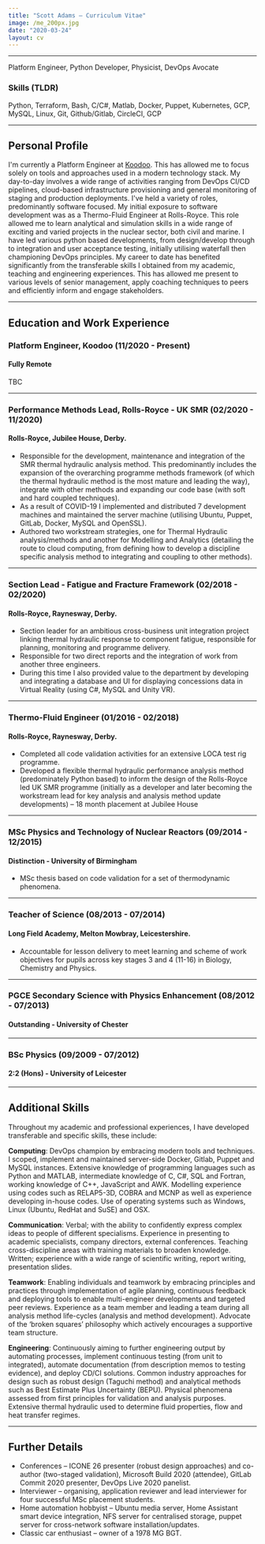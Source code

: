```yaml
---
title: "Scott Adams – Curriculum Vitae"
image: /me_200px.jpg
date: "2020-03-24"
layout: cv
---
```

___
Platform Engineer, Python Developer, Physicist, DevOps Avocate
### Skills (TLDR)
Python, Terraform, Bash, C/C#, Matlab, Docker, Puppet, Kubernetes, GCP, MySQL, Linux, Git, Github/Gitlab, CircleCI, GCP
___
## Personal Profile
I'm currently a Platform Engineer at [Koodoo](https://koodoo.io/). This has allowed me to focus solely on tools and approaches used in a modern technology stack.
My day-to-day involves a wide range of activities ranging from DevOps CI/CD pipelines, cloud-based infrastructure provisioning and general monitoring of staging and production deployments.
I've held a variety of roles, predominantly software focused. My initial exposure to software development was as a Thermo-Fluid Engineer at Rolls-Royce.
This role allowed me to learn analytical and simulation skills in a wide range of exciting and varied projects in the nuclear sector, both civil and marine. 
I have led various python based developments, from design/develop through to integration and user acceptance testing, initially utilising waterfall then championing DevOps principles.
My career to date has benefited significantly from the transferable skills I obtained from my academic, teaching and engineering experiences.
This has allowed me present to various levels of senior management, apply coaching techniques to peers and efficiently inform and engage stakeholders.
___
## Education and Work Experience
### Platform Engineer, Koodoo (11/2020 - Present)
#### Fully Remote

TBC
***
### Performance Methods Lead, Rolls-Royce - UK SMR (02/2020 - 11/2020)
#### Rolls-Royce, Jubilee House, Derby.
- Responsible for the development, maintenance and integration of the SMR thermal hydraulic analysis method. This predominantly includes the expansion of the overarching programme methods framework (of which the thermal hydraulic method is the most mature and leading the way), integrate with other methods and expanding our code base (with soft and hard coupled techniques).
- As a result of COVID-19 I implemented and distributed 7 development machines and maintained the server machine (utilising Ubuntu, Puppet, GitLab, Docker, MySQL and OpenSSL).
- Authored two workstream strategies, one for Thermal Hydraulic analysis/methods and another for Modelling and Analytics (detailing the route to cloud computing, from defining how to develop a discipline specific analysis method to integrating and coupling to other methods).
***
### Section Lead - Fatigue and Fracture Framework (02/2018 - 02/2020)
#### Rolls-Royce, Raynesway, Derby.
- Section leader for an ambitious cross-business unit integration project linking thermal hydraulic response to component fatigue, responsible for planning, monitoring and programme delivery.
- Responsible for two direct reports and the integration of work from another three engineers.
- During this time I also provided value to the department by developing and integrating a database and UI for displaying concessions data in Virtual Reality (using C#, MySQL and Unity VR).
***
### Thermo-Fluid Engineer (01/2016 - 02/2018)
#### Rolls-Royce, Raynesway, Derby.
- Completed all code validation activities for an extensive LOCA test rig programme.
- Developed a flexible thermal hydraulic performance analysis method (predominately Python based) to inform the design of the Rolls-Royce led UK SMR programme (initially as a developer and later becoming the workstream lead for key analysis and analysis method update developments) – 18 month placement at Jubilee House
***
### MSc Physics and Technology of Nuclear Reactors (09/2014 - 12/2015)
#### Distinction - University of Birmingham
- MSc thesis based on code validation for a set of thermodynamic phenomena.
***
### Teacher of Science (08/2013 - 07/2014)
#### Long Field Academy, Melton Mowbray, Leicestershire.
- Accountable for lesson delivery to meet learning and scheme of work objectives for pupils across key stages 3 and 4 (11-16) in Biology, Chemistry and Physics.
***
### PGCE Secondary Science with Physics Enhancement (08/2012 - 07/2013)
#### Outstanding - University of Chester
***
### BSc Physics (09/2009 - 07/2012)
#### 2:2 (Hons) - University of Leicester
___
## Additional Skills
Throughout my academic and professional experiences, I have developed transferable and specific skills, these include:

__Computing__: DevOps champion by embracing modern tools and techniques. I scoped, implement and maintained server-side Docker, Gitlab, Puppet and MySQL instances.
Extensive knowledge of programming languages such as Python and MATLAB, intermediate knowledge of C, C#, SQL and Fortran, working knowledge of C++, JavaScript and AWK.
Modelling experience using codes such as RELAP5-3D, COBRA and MCNP as well as experience developing in-house codes.
Use of operating systems such as Windows, Linux (Ubuntu, RedHat and SuSE) and OSX.

__Communication__: Verbal; with the ability to confidently express complex ideas to people of different specialisms.
Experience in presenting to academic specialists, company directors, external conferences.
Teaching cross-discipline areas with training materials to broaden knowledge.
Written; experience with a wide range of scientific writing, report writing, presentation slides.

__Teamwork__: Enabling individuals and teamwork by embracing principles and practices through implementation of agile planning, continuous feedback and deploying tools to enable multi-engineer developments and targeted peer reviews.
Experience as a team member and leading a team during all analysis method life-cycles (analysis and method development).
Advocate of the ‘broken squares’ philosophy which actively encourages a supportive team structure.

__Engineering__: Continuously aiming to further engineering output by automating processes, implement continuous testing (from unit to integrated), automate documentation (from description memos to testing evidence), and deploy CD/CI solutions.
Common industry approaches for design such as robust design (Taguchi method) and analytical methods such as Best Estimate Plus Uncertainty (BEPU).
Physical phenomena assessed from first principles for validation and analysis purposes.
Extensive thermal hydraulic used to determine fluid properties, flow and heat transfer regimes.
___
## Further Details
- Conferences – ICONE 26 presenter (robust design approaches) and co-author (two-staged validation), Microsoft Build 2020 (attendee), GitLab Commit 2020 presenter, DevOps Live 2020 panelist.
- Interviewer – organising, application reviewer and lead interviewer for four successful MSc placement students.
- Home automation hobbyist – Ubuntu media server, Home Assistant smart device integration, NFS server for centralised storage, puppet server for cross-network software installation/updates.
- Classic car enthusiast – owner of a 1978 MG BGT.
